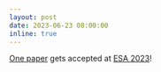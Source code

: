 ```yaml
---
layout: post
date: 2023-06-23 08:00:00
inline: true
---
```


[One paper](https://doi.org/10.4230/LIPIcs.ESA.2023.80) gets accepted at [ESA 2023](https://www.dagstuhl.de/dagpub/978-3-95977-295-2)!
